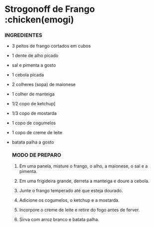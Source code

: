 # Strogonoff de Frango :chicken(emogi)

### INGREDIENTES

- 3 peitos de frango cortados em cubos

- 1 dente de alho picado

- sal e pimenta a gosto

- 1 cebola picada

- 2 colheres (sopa) de maionese

- 1 colher de manteiga

- 1/2 copo de ketchup]

- 1/3 copo de mostarda

- 1 copo de cogumelos

- 1 copo de creme de leite

- batata palha a gosto
  
  
  
  ### MODO DE PREPARO
  
  1. Em uma panela, misture o frango, o alho, a maionese, o sal e a pimenta.
  
  2. Em uma frigideira grande, derreta a manteiga e doure a cebola.
  
  3. Junte o frango temperado até que esteja dourado.
  
  4. Adicione os cogumelos, o ketchup e a mostarda.
  
  5. Incorpore o creme de leite e retire do fogo antes de ferver.
  
  6. Sirva com arroz branco e batata palha.
